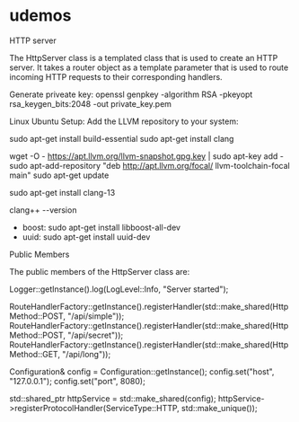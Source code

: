 # udemos
HTTP server 

The HttpServer class is a templated class that is used to create an HTTP server. It takes a router object as a template parameter that is used to route incoming HTTP requests to their corresponding handlers.

Generate priveate key:
openssl genpkey -algorithm RSA -pkeyopt rsa_keygen_bits:2048 -out private_key.pem

Linux Ubuntu Setup:
Add the LLVM repository to your system:

sudo apt-get install build-essential
sudo apt-get install clang

wget -O - https://apt.llvm.org/llvm-snapshot.gpg.key | sudo apt-key add -
sudo apt-add-repository "deb http://apt.llvm.org/focal/ llvm-toolchain-focal main"
sudo apt-get update

sudo apt-get install clang-13

clang++ --version


- boost: sudo apt-get install libboost-all-dev
- uuid: sudo apt-get install uuid-dev

Public Members

The public members of the HttpServer class are:

Logger::getInstance().log(LogLevel::Info, "Server started");
    
RouteHandlerFactory::getInstance().registerHandler(std::make_shared<GetRouteHandler>(HttpMethod::POST, "/api/simple"));
RouteHandlerFactory::getInstance().registerHandler(std::make_shared<GetSecretRouteHandler>(HttpMethod::POST, "/api/secret"));
RouteHandlerFactory::getInstance().registerHandler(std::make_shared<GetLongResponseRouteHandler>(HttpMethod::GET, "/api/long"));
    
Configuration& config = Configuration::getInstance();
config.set("host", "127.0.0.1");
config.set("port", 8080);
    
std::shared_ptr<HttpService> httpService = std::make_shared<HttpService>(config);
httpService->registerProtocolHandler(ServiceType::HTTP, std::make_unique<HttpProtocolHandler>());
